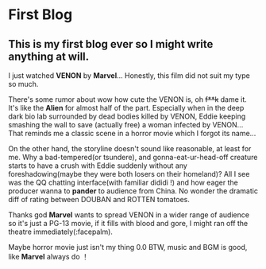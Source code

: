 # First Blog
## This is my first blog ever so I might write anything at will. 
I just watched **VENON** by **Marvel**... Honestly, this film did not suit my type so much. 

There's some rumor about wow how cute the VENON is, oh ~~f**k~~ dame it. It's like 
the **Alien** for almost half of the part. Especially when in the deep dark bio lab surrounded
by dead bodies killed by VENON, Eddie keeping smashing the wall to save (actually free) 
a woman infected by VENON... That reminds me a classic scene in a horror movie which I forgot its name...

On the other hand, the storyline doesn't sound like reasonable, at least for me. Why a
bad-tempered(or tsundere), and gonna-eat-ur-head-off creature starts to have a crush with Eddie suddenly without any
foreshadowing(maybe they were both losers on their homeland)? All I see was the QQ chatting interface(with familiar dididi !) and how eager the producer wanna
to **pander** to audience from China. No wonder the dramatic diff of rating between
DOUBAN and ROTTEN tomatoes.

Thanks god **Marvel** wants to spread VENON in a wider range of 
audience so it's just a PG-13 movie, if it fills with blood and gore, I might 
ran off the theatre immediately(:facepalm).

Maybe horror movie just isn't my thing 0.0 BTW, music and BGM is good, like **Marvel** always do ！
